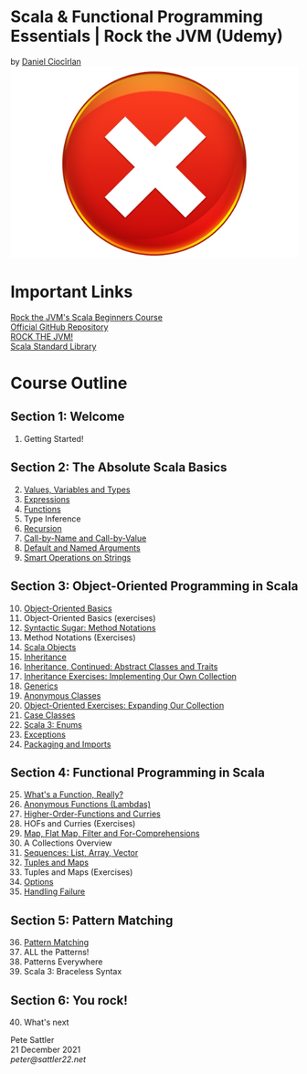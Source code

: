 # Scala &amp; Functional Programming Essentials | Rock the JVM (Udemy)
by [Daniel Ciocîrlan](https://www.udemy.com/user/daniel-ciocirlan/)
![Udemy Certificate](/images/certificate.jpg)

# Important Links

[Rock the JVM's Scala Beginners Course](https://www.udemy.com/course/rock-the-jvm-scala-for-beginners/)  
[Official GitHub Repository](https://github.com/rockthejvm/udemy-scala-beginners)  
[ROCK THE JVM!](https://rockthejvm.com)  
[Scala Standard Library](https://www.scala-lang.org/api/current)

# Course Outline

## Section 1: Welcome

1. Getting Started!

## Section 2: The Absolute Scala Basics

2. [Values, Variables and Types](/src/main/scala/net/sattler22/lectures/part1basics/ValuesVariablesTypes.scala)
3. [Expressions](/src/main/scala/net/sattler22/lectures/part1basics/Expressions.scala)
4. [Functions](/src/main/scala/net/sattler22/lectures/part1basics/Functions.scala)
5. Type Inference
6. [Recursion](/src/main/scala/net/sattler22/lectures/part1basics/Recursion.scala)
7. [Call-by-Name and Call-by-Value](/src/main/scala/net/sattler22/lectures/part1basics/CBNvsCBV.scala)
8. [Default and Named Arguments](/src/main/scala/net/sattler22/lectures/part1basics/DefaultArgs.scala)
9. [Smart Operations on Strings](/src/main/scala/net/sattler22/lectures/part1basics/StringOps.scala)

## Section 3: Object-Oriented Programming in Scala

10. [Object-Oriented Basics](/src/main/scala/net/sattler22/lectures/part2oop/OOBasics.scala)
11. Object-Oriented Basics (exercises)
12. [Syntactic Sugar: Method Notations](/src/main/scala/net/sattler22/lectures/part2oop/MethodNotations.scala)
13. Method Notations (Exercises)
14. [Scala Objects](/src/main/scala/net/sattler22/lectures/part2oop/Objects.scala)
15. [Inheritance](/src/main/scala/net/sattler22/lectures/part2oop/Inheritance.scala)
16. [Inheritance, Continued: Abstract Classes and Traits](/src/main/scala/net/sattler22/lectures/part2oop/AbstractDataTypes.scala)
17. [Inheritance Exercises: Implementing Our Own Collection](/src/main/scala/net/sattler22/exercises/MyList.scala)
18. [Generics](/src/main/scala/net/sattler22/lectures/part2oop/Generics.scala)
19. [Anonymous Classes](/src/main/scala/net/sattler22/lectures/part2oop/AnonymousClasses.scala)
20. [Object-Oriented Exercises: Expanding Our Collection](/src/main/scala/net/sattler22/exercises/MyList.scala)
21. [Case Classes](/src/main/scala/net/sattler22/lectures/part2oop/CaseClasses.scala)
22. [Scala 3: Enums](/src/main/scala/net/sattler22/lectures/part2oop/Enums.scala)
23. [Exceptions](/src/main/scala/net/sattler22/lectures/part2oop/Exceptions.scala)
24. [Packaging and Imports](/src/main/scala/net/sattler22/lectures/part2oop/PackagingAndImports.scala)

## Section 4: Functional Programming in Scala

25. [What's a Function, Really?](/src/main/scala/net/sattler22/lectures/part3fp/WhatsAFunction.scala)
26. [Anonymous Functions (Lambdas)](/src/main/scala/net/sattler22/lectures/part3fp/AnonymousFunctions.scala)
27. [Higher-Order-Functions and Curries](/src/main/scala/net/sattler22/lectures/part3fp/HOFsCurries.scala)
28. HOFs and Curries (Exercises)
29. [Map, Flat Map, Filter and For-Comprehensions](/src/main/scala/net/sattler22/lectures/part3fp/MapFlatmapFilterForComprehensions.scala)
30. A Collections Overview
31. [Sequences: List, Array, Vector](/src/main/scala/net/sattler22/lectures/part3fp/Sequences.scala)
32. [Tuples and Maps](/src/main/scala/net/sattler22/lectures/part3fp/TuplesAndMaps.scala)
33. Tuples and Maps (Exercises)
34. [Options](/src/main/scala/net/sattler22/lectures/part3fp/Options.scala)
35. [Handling Failure](/src/main/scala/net/sattler22/lectures/part3fp/HandlingFailure.scala)

## Section 5: Pattern Matching

36. [Pattern Matching](/src/main/scala/net/sattler22/lectures/part4pm/PatternMatching.scala)
37. ALL the Patterns!
38. Patterns Everywhere
39. Scala 3: Braceless Syntax

## Section 6: You rock!
40. What's next

Pete Sattler  
21 December 2021  
_peter@sattler22.net_
